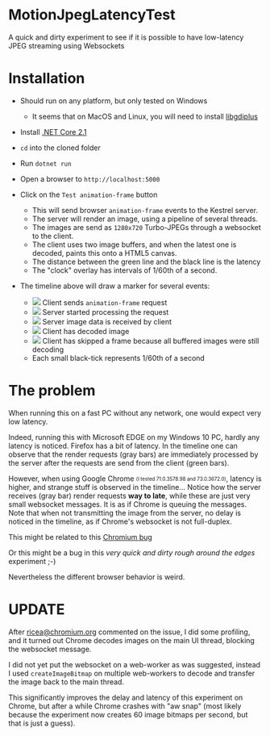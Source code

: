 # MotionJpegLatencyTest
A quick and dirty experiment to see if it is possible to have low-latency JPEG streaming using Websockets

# Installation

* Should run on any platform, but only tested on Windows

  * It seems that on MacOS and Linux, you will need to install [libgdiplus](https://github.com/mono/libgdiplus)

* Install [.NET Core 2.1](https://dotnet.microsoft.com/download/dotnet-core/2.1)

* `cd` into the cloned folder 

* Run `dotnet run` 

* Open a browser to `http://localhost:5000`

* Click on the `Test animation-frame` button

  * This will send browser `animation-frame` events to the Kestrel server.
  * The server will render an image, using a pipeline of several threads.
  * The images are send as `1280x720` Turbo-JPEGs through a websocket to the client.
  * The client uses two image buffers, and when the latest one is decoded, paints this onto a HTML5 canvas.
  * The distance between the green line and the black line is the latency
  * The "clock" overlay has intervals of 1/60th of a second.
 
* The timeline above will draw a marker for several events:


    * ![](https://placehold.it/5x15/8F8/000000?text=+) Client sends `animation-frame` request 
    * ![](https://placehold.it/5x15/888/000000?text=+) Server started processing the request 
    * ![](https://placehold.it/5x15/48F/000000?text=+) Server image data is received by client
    * ![](https://placehold.it/5x15/8FF/000000?text=+) Client has decoded image
    * ![](https://placehold.it/5x15/F84/000000?text=+) Client has skipped a frame because all buffered images were still decoding
    * Each small black-tick represents 1/60th of a second
    
# The problem

When running this on a fast PC without any network, one would expect very low latency.

Indeed, running this with Microsoft EDGE on my Windows 10 PC, hardly any latency is noticed. Firefox has a bit of latency. In the timeline one can observe that the render requests (gray bars) are immediately processed by the server after the requests are send from the client (green bars). 

However, when using Google Chrome <sub><sup>(I tested 71.0.3578.98 and 73.0.3672.0)</sup></sub>, latency is higher, and strange stuff is observed in the timeline... Notice how the server receives (gray bar) render requests **way to late**, while these are just very small websocket messages. It is as if Chrome is queuing the messages. Note that when not transmitting the image from the server, no delay is noticed in the timeline, as if Chrome's websocket is not full-duplex.

This might be related to this [Chromium bug](https://bugs.chromium.org/p/chromium/issues/detail?id=692257&q=websocket%20delay&colspec=ID%20Pri%20M%20Stars%20ReleaseBlock%20Component%20Status%20Owner%20Summary%20OS%20Modified)

Or this might be a  bug in this *very quick and dirty rough around the edges* experiment ;-)

Nevertheless the different browser behavior is weird.

# UPDATE

After ricea@chromium.org commented on the issue, I did some profiling, and it turned out Chrome decodes images on the main UI thread, blocking the websocket message.

I did not yet put the websocket on a web-worker as was suggested, instead I used `createImageBitmap` on multiple web-workers to decode and transfer the image back to the main thread.

This significantly improves the delay and latency of this experiment on Chrome, but after a while Chrome crashes with "aw snap" (most likely because the experiment now creates 60 image bitmaps per second, but that is just a guess).







